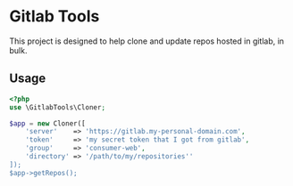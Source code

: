 # Gitlab Tools
This project is designed to help clone and update repos hosted in gitlab, in bulk.

## Usage
```php
<?php
use \GitlabTools\Cloner;

$app = new Cloner([
    'server'    => 'https://gitlab.my-personal-domain.com',
    'token'     => 'my secret token that I got from gitlab',
    'group'     => 'consumer-web',
    'directory' => '/path/to/my/repositories''
]);
$app->getRepos();
```
